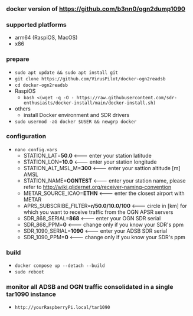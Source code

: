 ### docker version of https://github.com/b3nn0/ogn2dump1090

### supported platforms
- arm64 (RaspiOS, MacOS)
- x86

### prepare
- `sudo apt update && sudo apt install git`
- `git clone https://github.com/VirusPilot/docker-ogn2readsb`
- `cd docker-ogn2readsb`
- RaspiOS
  - `bash <(wget -q -O - https://raw.githubusercontent.com/sdr-enthusiasts/docker-install/main/docker-install.sh)`
- others
  - install Docker environment and SDR drivers
- `sudo usermod -aG docker $USER && newgrp docker`

### configuration
- `nano config.vars`
  - STATION_LAT=**50.0** <--- enter your station latitude
  - STATION_LON=**10.0** <--- enter your station longitude
  - STATION_ALT_MSL_M=**300** <--- enter your sattion altitude [m] AMSL
  - STATION_NAME=**OGNTEST** <--- enter your station name, please refer to http://wiki.glidernet.org/receiver-naming-convention
  - METAR_SOURCE_ICAO=**ETHN** <--- enter the closest airport with METAR
  - APRS_SUBSCRIBE_FILTER=**r/50.0/10.0/100** <--- circle in [km] for which you want to receive traffic from the OGN APSR servers
  - SDR_868_SERIAL=**868** <--- enter your OGN SDR serial
  - SDR_868_PPM=**0** <--- change only if you know your SDR's ppm
  - SDR_1090_SERIAL=**1090** <--- enter your ADSB SDR serial
  - SDR_1090_PPM=**0** <--- change only if you know your SDR's ppm

### build
- `docker compose up --detach --build`
- `sudo reboot`

### monitor all ADSB and OGN traffic consolidated in a single tar1090 instance
- `http://yourRaspberryPi.local/tar1090`
